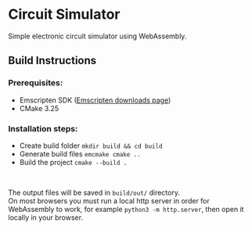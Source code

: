 # Circuit Simulator
Simple electronic circuit simulator using WebAssembly.

## Build Instructions
### Prerequisites:
- Emscripten SDK ([Emscripten downloads page](https://emscripten.org/docs/getting_started/downloads.html))
- CMake 3.25

### Installation steps:
- Create build folder `mkdir build && cd build`
- Generate build files `emcmake cmake ..`
- Build the project `cmake --build .`
<br/>

The output files will be saved in `build/out/` directory.<br/>
On most browsers you must run a local http server in order for WebAssembly to work, for example `python3 -m http.server`, then open it locally in your browser.